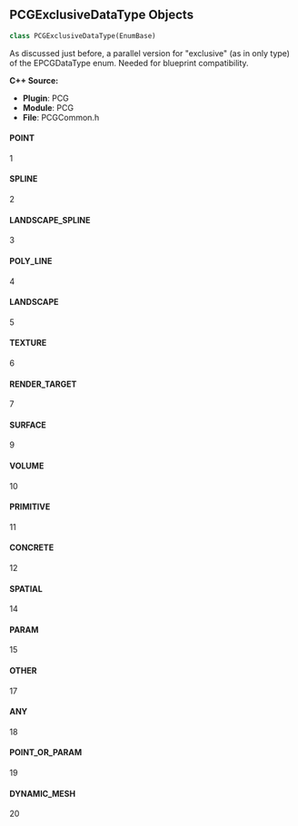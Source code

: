 ## PCGExclusiveDataType Objects

```python
class PCGExclusiveDataType(EnumBase)
```

As discussed just before, a parallel version for "exclusive" (as in only type) of the EPCGDataType enum. Needed for blueprint compatibility.

**C++ Source:**

- **Plugin**: PCG
- **Module**: PCG
- **File**: PCGCommon.h

<a id="unreal.PCGExclusiveDataType.POINT"></a>

#### POINT

1

<a id="unreal.PCGExclusiveDataType.SPLINE"></a>

#### SPLINE

2

<a id="unreal.PCGExclusiveDataType.LANDSCAPE_SPLINE"></a>

#### LANDSCAPE_SPLINE

3

<a id="unreal.PCGExclusiveDataType.POLY_LINE"></a>

#### POLY_LINE

4

<a id="unreal.PCGExclusiveDataType.LANDSCAPE"></a>

#### LANDSCAPE

5

<a id="unreal.PCGExclusiveDataType.TEXTURE"></a>

#### TEXTURE

6

<a id="unreal.PCGExclusiveDataType.RENDER_TARGET"></a>

#### RENDER_TARGET

7

<a id="unreal.PCGExclusiveDataType.SURFACE"></a>

#### SURFACE

9

<a id="unreal.PCGExclusiveDataType.VOLUME"></a>

#### VOLUME

10

<a id="unreal.PCGExclusiveDataType.PRIMITIVE"></a>

#### PRIMITIVE

11

<a id="unreal.PCGExclusiveDataType.CONCRETE"></a>

#### CONCRETE

12

<a id="unreal.PCGExclusiveDataType.SPATIAL"></a>

#### SPATIAL

14

<a id="unreal.PCGExclusiveDataType.PARAM"></a>

#### PARAM

15

<a id="unreal.PCGExclusiveDataType.OTHER"></a>

#### OTHER

17

<a id="unreal.PCGExclusiveDataType.ANY"></a>

#### ANY

18

<a id="unreal.PCGExclusiveDataType.POINT_OR_PARAM"></a>

#### POINT_OR_PARAM

19

<a id="unreal.PCGExclusiveDataType.DYNAMIC_MESH"></a>

#### DYNAMIC_MESH

20

<a id="unreal.PCGCoordinateSpace"></a>